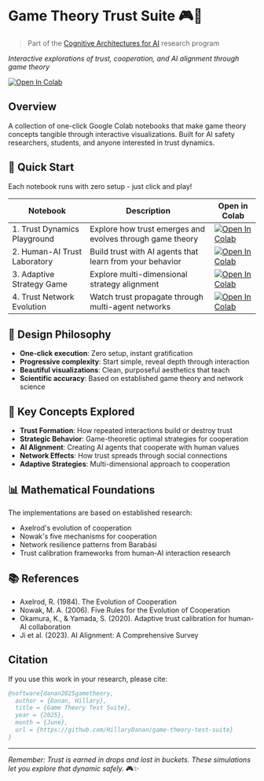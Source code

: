 # Game Theory Trust Suite 🎮🧠

> Part of the [Cognitive Architectures for AI](https://github.com/HillaryDanan/cognitive-architectures-ai) research program


*Interactive explorations of trust, cooperation, and AI alignment through game theory*

[![Open In Colab](https://colab.research.google.com/assets/colab-badge.svg)](https://colab.research.google.com/github/HillaryDanan/game-theory-trust-suite/blob/main/notebooks/)

## Overview

A collection of one-click Google Colab notebooks that make game theory concepts tangible through interactive visualizations. Built for AI safety researchers, students, and anyone interested in trust dynamics.

## 🚀 Quick Start

Each notebook runs with zero setup - just click and play!

| Notebook | Description | Open in Colab |
|----------|-------------|---------------|
| 1. Trust Dynamics Playground | Explore how trust emerges and evolves through game theory | [![Open In Colab](https://colab.research.google.com/assets/colab-badge.svg)](https://colab.research.google.com/github/HillaryDanan/game-theory-trust-suite/blob/main/notebooks/1_Trust_Dynamics_Playground.ipynb) |
| 2. Human-AI Trust Laboratory | Build trust with AI agents that learn from your behavior | [![Open In Colab](https://colab.research.google.com/assets/colab-badge.svg)](https://colab.research.google.com/github/HillaryDanan/game-theory-trust-suite/blob/main/notebooks/2_Human_AI_Trust_Laboratory.ipynb) |
| 3. Adaptive Strategy Game | Explore multi-dimensional strategy alignment | [![Open In Colab](https://colab.research.google.com/assets/colab-badge.svg)](https://colab.research.google.com/github/HillaryDanan/game-theory-trust-suite/blob/main/notebooks/3_Adaptive_Strategy_Game.ipynb) |
| 4. Trust Network Evolution | Watch trust propagate through multi-agent networks | [![Open In Colab](https://colab.research.google.com/assets/colab-badge.svg)](https://colab.research.google.com/github/HillaryDanan/game-theory-trust-suite/blob/main/notebooks/4_Trust_Network_Evolution.ipynb) |

## 🎨 Design Philosophy

- **One-click execution**: Zero setup, instant gratification
- **Progressive complexity**: Start simple, reveal depth through interaction
- **Beautiful visualizations**: Clean, purposeful aesthetics that teach
- **Scientific accuracy**: Based on established game theory and network science

## 🧪 Key Concepts Explored

- **Trust Formation**: How repeated interactions build or destroy trust
- **Strategic Behavior**: Game-theoretic optimal strategies for cooperation
- **AI Alignment**: Creating AI agents that cooperate with human values
- **Network Effects**: How trust spreads through social connections
- **Adaptive Strategies**: Multi-dimensional approach to cooperation

## 📊 Mathematical Foundations

The implementations are based on established research:
- Axelrod's evolution of cooperation
- Nowak's five mechanisms for cooperation
- Network resilience patterns from Barabási
- Trust calibration frameworks from human-AI interaction research

## 📚 References

- Axelrod, R. (1984). The Evolution of Cooperation
- Nowak, M. A. (2006). Five Rules for the Evolution of Cooperation
- Okamura, K., & Yamada, S. (2020). Adaptive trust calibration for human-AI collaboration
- Ji et al. (2023). AI Alignment: A Comprehensive Survey

## Citation

If you use this work in your research, please cite:

```bibtex
@software{danan2025gametheory,
  author = {Danan, Hillary},
  title = {Game Theory Test Suite},
  year = {2025},
  month = {June},
  url = {https://github.com/HillaryDanan/game-theory-test-suite}
}
```

---

*Remember: Trust is earned in drops and lost in buckets. These simulations let you explore that dynamic safely.* 🎮✨
